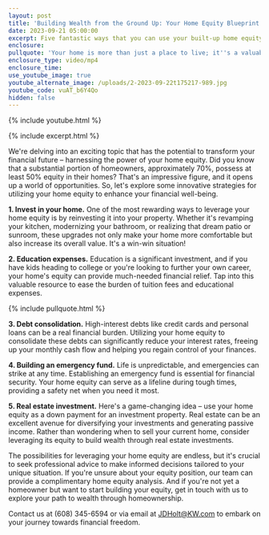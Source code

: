```yaml
---
layout: post
title: 'Building Wealth from the Ground Up: Your Home Equity Blueprint'
date: 2023-09-21 05:00:00
excerpt: Five fantastic ways that you can use your built-up home equity.
enclosure:
pullquote: 'Your home is more than just a place to live; it''s a valuable financial asset. '
enclosure_type: video/mp4
enclosure_time:
use_youtube_image: true
youtube_alternate_image: /uploads/2-2023-09-22t175217-989.jpg
youtube_code: vuAT_b6Y4Qo
hidden: false
---
```

{% include youtube.html %}

{% include excerpt.html %}

We're delving into an exciting topic that has the potential to transform your financial future – harnessing the power of your home equity. Did you know that a substantial portion of homeowners, approximately 70%, possess at least 50% equity in their homes? That's an impressive figure, and it opens up a world of opportunities. So, let's explore some innovative strategies for utilizing your home equity to enhance your financial well-being.

**1\. Invest in your home.** One of the most rewarding ways to leverage your home equity is by reinvesting it into your property. Whether it's revamping your kitchen, modernizing your bathroom, or realizing that dream patio or sunroom, these upgrades not only make your home more comfortable but also increase its overall value. It's a win-win situation!

**2\. Education expenses.** Education is a significant investment, and if you have kids heading to college or you're looking to further your own career, your home's equity can provide much-needed financial relief. Tap into this valuable resource to ease the burden of tuition fees and educational expenses.

{% include pullquote.html %}

**3\. Debt consolidation.** High-interest debts like credit cards and personal loans can be a real financial burden. Utilizing your home equity to consolidate these debts can significantly reduce your interest rates, freeing up your monthly cash flow and helping you regain control of your finances.

**4\. Building an emergency fund.** Life is unpredictable, and emergencies can strike at any time. Establishing an emergency fund is essential for financial security. Your home equity can serve as a lifeline during tough times, providing a safety net when you need it most.

**5\. Real estate investment.** Here's a game-changing idea – use your home equity as a down payment for an investment property. Real estate can be an excellent avenue for diversifying your investments and generating passive income. Rather than wondering when to sell your current home, consider leveraging its equity to build wealth through real estate investments.

The possibilities for leveraging your home equity are endless, but it's crucial to seek professional advice to make informed decisions tailored to your unique situation. If you're unsure about your equity position, our team can provide a complimentary home equity analysis. And if you're not yet a homeowner but want to start building your equity, get in touch with us to explore your path to wealth through homeownership.

Contact us at (608) 345-6594 or via email at JDHolt@KW.com to embark on your journey towards financial freedom.